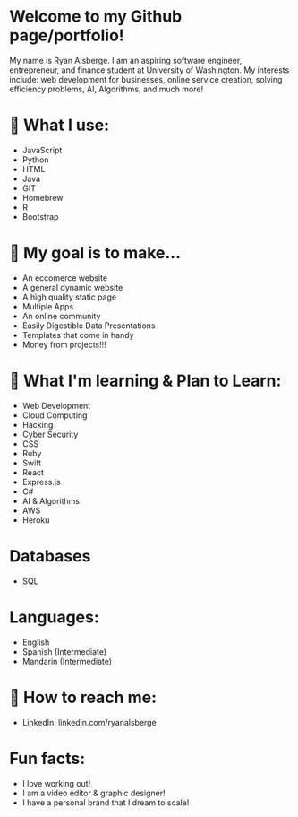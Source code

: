 # Welcome to my Github page/portfolio!

My name is Ryan Alsberge. I am an aspiring software engineer, entrepreneur, and finance student at University of Washington. My interests include: web development for businesses, online service creation, solving efficiency problems, AI, Algorithms, and much more!

# 🚀 What I use:
* JavaScript
* Python
* HTML
* Java
* GIT
* Homebrew
* R
* Bootstrap
  
# 🎯 My goal is to make...
*  An eccomerce website
*  A general dynamic website
*  A high quality static page
*  Multiple Apps
*  An online community
*  Easily Digestible Data Presentations
*  Templates that come in handy
*  Money from projects!!!

# 🌱 What I'm learning & Plan to Learn:
* Web Development
* Cloud Computing
* Hacking
* Cyber Security
* CSS
* Ruby
* Swift
* React
* Express.js
* C#
* AI & Algorithms
* AWS
* Heroku

# Databases
* SQL

# Languages:
* English
* Spanish (Intermediate)
* Mandarin (Intermediate)

# 💬 How to reach me:
* LinkedIn: linkedin.com/ryanalsberge

# Fun facts:
* I love working out!
* I am a video editor & graphic designer!
* I have a personal brand that I dream to scale!
